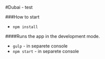 #Dubai - test

###How to start
- ```npm install```

####Runs the app in the development mode.
- ```gulp``` - in separete console
- ```npm start``` - in separete console